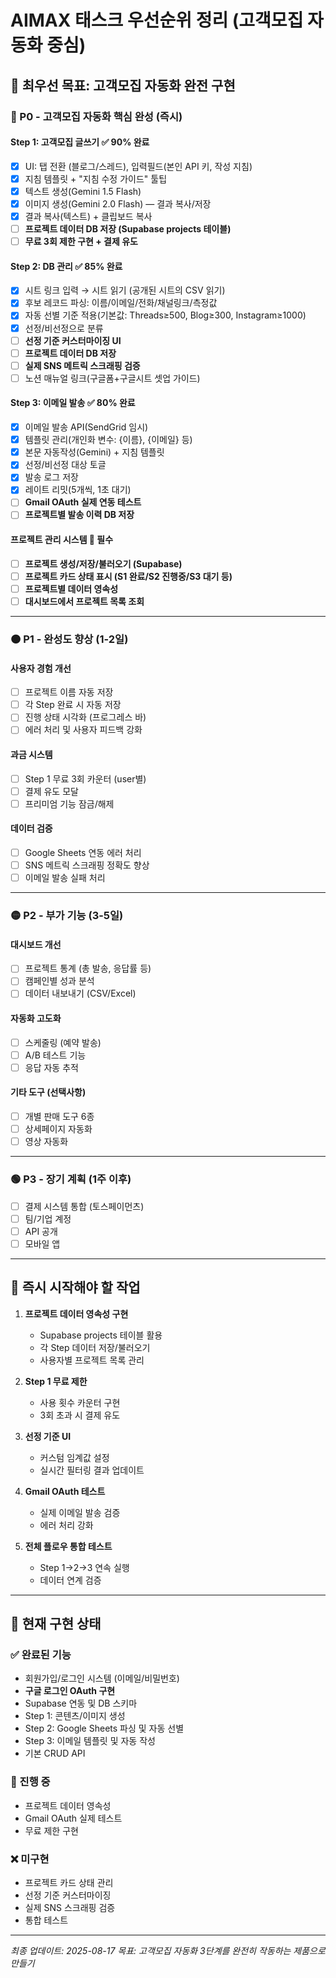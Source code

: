 # AIMAX 태스크 우선순위 정리 (고객모집 자동화 중심)

## 🎯 최우선 목표: 고객모집 자동화 완전 구현

### 🔴 P0 - 고객모집 자동화 핵심 완성 (즉시)

#### Step 1: 고객모집 글쓰기 ✅ 90% 완료
- [x] UI: 탭 전환 (블로그/스레드), 입력필드(본인 API 키, 작성 지침)
- [x] 지침 템플릿 + "지침 수정 가이드" 툴팁
- [x] 텍스트 생성(Gemini 1.5 Flash)
- [x] 이미지 생성(Gemini 2.0 Flash) — 결과 복사/저장
- [x] 결과 복사(텍스트) + 클립보드 복사
- [ ] **프로젝트 데이터 DB 저장 (Supabase projects 테이블)**
- [ ] **무료 3회 제한 구현 + 결제 유도**

#### Step 2: DB 관리 ✅ 85% 완료
- [x] 시트 링크 입력 → 시트 읽기 (공개된 시트의 CSV 읽기)
- [x] 후보 레코드 파싱: 이름/이메일/전화/채널링크/측정값
- [x] 자동 선별 기준 적용(기본값: Threads≥500, Blog≥300, Instagram≥1000)
- [x] 선정/비선정으로 분류
- [ ] **선정 기준 커스터마이징 UI**
- [ ] **프로젝트 데이터 DB 저장**
- [ ] **실제 SNS 메트릭 스크래핑 검증**
- [ ] 노션 매뉴얼 링크(구글폼+구글시트 셋업 가이드)

#### Step 3: 이메일 발송 ✅ 80% 완료
- [x] 이메일 발송 API(SendGrid 임시)
- [x] 템플릿 관리(개인화 변수: {이름}, {이메일} 등)
- [x] 본문 자동작성(Gemini) + 지침 템플릿
- [x] 선정/비선정 대상 토글
- [x] 발송 로그 저장
- [x] 레이트 리밋(5개씩, 1초 대기)
- [ ] **Gmail OAuth 실제 연동 테스트**
- [ ] **프로젝트별 발송 이력 DB 저장**

#### 프로젝트 관리 시스템 🚨 필수
- [ ] **프로젝트 생성/저장/불러오기 (Supabase)**
- [ ] **프로젝트 카드 상태 표시 (S1 완료/S2 진행중/S3 대기 등)**
- [ ] **프로젝트별 데이터 영속성**
- [ ] **대시보드에서 프로젝트 목록 조회**

---

### 🟠 P1 - 완성도 향상 (1-2일)

#### 사용자 경험 개선
- [ ] 프로젝트 이름 자동 저장
- [ ] 각 Step 완료 시 자동 저장
- [ ] 진행 상태 시각화 (프로그레스 바)
- [ ] 에러 처리 및 사용자 피드백 강화

#### 과금 시스템
- [ ] Step 1 무료 3회 카운터 (user별)
- [ ] 결제 유도 모달
- [ ] 프리미엄 기능 잠금/해제

#### 데이터 검증
- [ ] Google Sheets 연동 에러 처리
- [ ] SNS 메트릭 스크래핑 정확도 향상
- [ ] 이메일 발송 실패 처리

---

### 🟡 P2 - 부가 기능 (3-5일)

#### 대시보드 개선
- [ ] 프로젝트 통계 (총 발송, 응답률 등)
- [ ] 캠페인별 성과 분석
- [ ] 데이터 내보내기 (CSV/Excel)

#### 자동화 고도화
- [ ] 스케줄링 (예약 발송)
- [ ] A/B 테스트 기능
- [ ] 응답 자동 추적

#### 기타 도구 (선택사항)
- [ ] 개별 판매 도구 6종
- [ ] 상세페이지 자동화
- [ ] 영상 자동화

---

### 🟢 P3 - 장기 계획 (1주 이후)

- [ ] 결제 시스템 통합 (토스페이먼츠)
- [ ] 팀/기업 계정
- [ ] API 공개
- [ ] 모바일 앱

---

## 📝 즉시 시작해야 할 작업

1. **프로젝트 데이터 영속성 구현**
   - Supabase projects 테이블 활용
   - 각 Step 데이터 저장/불러오기
   - 사용자별 프로젝트 목록 관리

2. **Step 1 무료 제한**
   - 사용 횟수 카운터 구현
   - 3회 초과 시 결제 유도

3. **선정 기준 UI**
   - 커스텀 임계값 설정
   - 실시간 필터링 결과 업데이트

4. **Gmail OAuth 테스트**
   - 실제 이메일 발송 검증
   - 에러 처리 강화

5. **전체 플로우 통합 테스트**
   - Step 1→2→3 연속 실행
   - 데이터 연계 검증

---

## 🚀 현재 구현 상태

### ✅ 완료된 기능
- 회원가입/로그인 시스템 (이메일/비밀번호)
- **구글 로그인 OAuth 구현**
- Supabase 연동 및 DB 스키마
- Step 1: 콘텐츠/이미지 생성
- Step 2: Google Sheets 파싱 및 자동 선별
- Step 3: 이메일 템플릿 및 자동 작성
- 기본 CRUD API

### 🔄 진행 중
- 프로젝트 데이터 영속성
- Gmail OAuth 실제 테스트
- 무료 제한 구현

### ❌ 미구현
- 프로젝트 카드 상태 관리
- 선정 기준 커스터마이징
- 실제 SNS 스크래핑 검증
- 통합 테스트

---

*최종 업데이트: 2025-08-17*
*목표: 고객모집 자동화 3단계를 완전히 작동하는 제품으로 만들기*